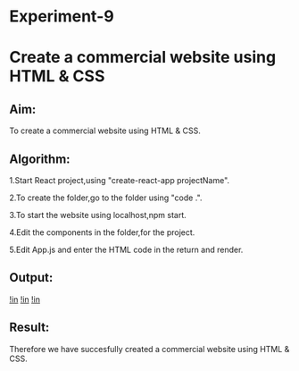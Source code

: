 # Experiment-9

# Create a commercial website using HTML & CSS

## Aim:
To create a commercial website using HTML & CSS.

## Algorithm:

1.Start React project,using "create-react-app projectName".

2.To create the folder,go to the folder using "code .".

3.To start the website using localhost,npm start.

4.Edit the components in the folder,for the project.

5.Edit App.js and enter the HTML code in the return and render.

## Output:

[!in](1.png)
[!in](2.png)
[!in](3.png)

## Result:
Therefore we have succesfully created a commercial website using HTML & CSS.


